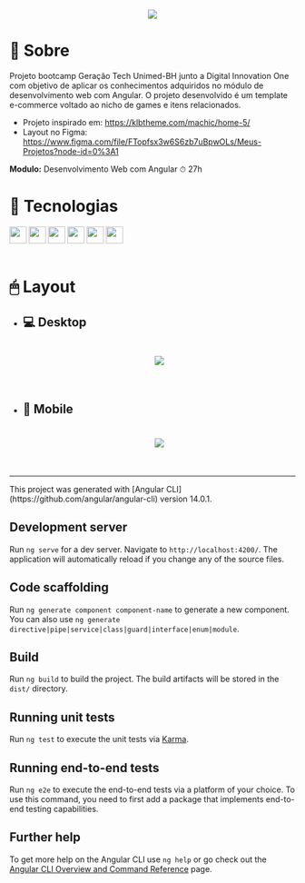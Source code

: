 <h1 align="center">
    <img src="https://ik.imagekit.io/dfnyrlf8n/DIO/Banners/banner_gamerplayer_5qTpgVXgT.jpg?ik-sdk-version=javascript-1.4.3&updatedAt=1656788941994">
</h1>

# 📑 Sobre
Projeto bootcamp Geração Tech Unimed-BH junto a Digital Innovation One com objetivo de aplicar os conhecimentos adquiridos no módulo de desenvolvimento web com Angular.
O projeto desenvolvido é um template e-commerce voltado ao nicho de games e itens relacionados.

* Projeto inspirado em: https://klbtheme.com/machic/home-5/
* Layout no Figma: https://www.figma.com/file/FTopfsx3w6S6zb7uBpwOLs/Meus-Projetos?node-id=0%3A1

**Modulo:** Desenvolvimento Web com Angular
⏱ 27h
<br>

# 🚀 Tecnologias
<div>
    <img src='https://ik.imagekit.io/dfnyrlf8n/icones/html_zNLzLOtYS.svg?ik-sdk-version=javascript-1.4.3&updatedAt=1656792005481' width="30"> 
    <img src='https://ik.imagekit.io/dfnyrlf8n/icones/css_KQZcpEPaS.svg?ik-sdk-version=javascript-1.4.3&updatedAt=1656792005275' width="30">
    <img src='https://ik.imagekit.io/dfnyrlf8n/icones/bootstrap_grXnc77dp.svg?ik-sdk-version=javascript-1.4.3&updatedAt=1656792005643' width="30">
    <img src='https://ik.imagekit.io/dfnyrlf8n/icones/Js_3cqVr4C5n.svg?ik-sdk-version=javascript-1.4.3&updatedAt=1656792005076' width="30">
    <img src='https://ik.imagekit.io/dfnyrlf8n/icones/Ts_pcEFT2ikj.svg?ik-sdk-version=javascript-1.4.3&updatedAt=1656792005469' width="30">
    <img src='https://ik.imagekit.io/dfnyrlf8n/icones/angular_BhCvCXtCN?ik-sdk-version=javascript-1.4.3&updatedAt=1656791545712' width="30">
</div>
<br>

# 🖱 Layout
*  ## 💻 Desktop
    <h1 align="center">
    <img src="https://ik.imagekit.io/dfnyrlf8n/DIO/Gera%C3%A7%C3%A3o_tech_unimed_-bh/tem_desk_Bs4M_sjlp.png?ik-sdk-version=javascript-1.4.3&updatedAt=1656793734650">
    </h1>
<br>

* ## 📱 Mobile
    <h1 align="center">
    <img src="https://ik.imagekit.io/dfnyrlf8n/DIO/Gera%C3%A7%C3%A3o_tech_unimed_-bh/tem_mobile_GhUxl8WTv.png?ik-sdk-version=javascript-1.4.3&updatedAt=1656793734439">
    </h1>
<br>
<hr>
This project was generated with [Angular CLI](https://github.com/angular/angular-cli) version 14.0.1.

## Development server

Run `ng serve` for a dev server. Navigate to `http://localhost:4200/`. The application will automatically reload if you change any of the source files.

## Code scaffolding

Run `ng generate component component-name` to generate a new component. You can also use `ng generate directive|pipe|service|class|guard|interface|enum|module`.

## Build

Run `ng build` to build the project. The build artifacts will be stored in the `dist/` directory.

## Running unit tests

Run `ng test` to execute the unit tests via [Karma](https://karma-runner.github.io).

## Running end-to-end tests

Run `ng e2e` to execute the end-to-end tests via a platform of your choice. To use this command, you need to first add a package that implements end-to-end testing capabilities.

## Further help

To get more help on the Angular CLI use `ng help` or go check out the [Angular CLI Overview and Command Reference](https://angular.io/cli) page.
